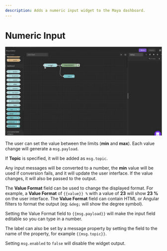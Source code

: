 ```yaml
---
description: Adds a numeric input widget to the Maya dashboard.
---
```


# Numeric Input

![](../../../.gitbook/assets/numeric.gif)

The user can set the value between the limits (**min** and **max**). Each value change will generate a `msg.payload`.

If **Topic** is specified, it will be added as `msg.topic`.

Any input messages will be converted to a number, the **min** value will be used if conversion fails, and it will update the user interface. If the value changes, it will also be passed to the output.

The **Value Format** field can be used to change the displayed format. For example, a **Value Format** of `{{value}} %` with a value of **23** will show **23 %** on the user interface. The **Value Format** field can contain HTML or Angular filters to format the output (eg: `&deg;` will show the degree symbol).

Setting the Value Format field to `{{msg.payload}}` will make the input field editable so you can type in a number.

The label can also be set by a message property by setting the field to the name of the property, for example `{{msg.topic}}`.

Setting `msg.enabled` to `false` will disable the widget output.

